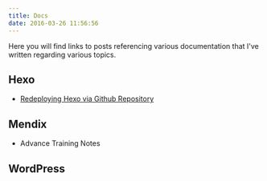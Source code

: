 ```yaml
---
title: Docs
date: 2016-03-26 11:56:56
---
```

Here you will find links to posts referencing various documentation that I've written regarding various topics.
## Hexo
* [Redeploying Hexo via Github Repository](/2016/03/14/Redeploying-Hexo-via-Github-Redeploying/)

## Mendix
* Advance Training Notes

## WordPress
